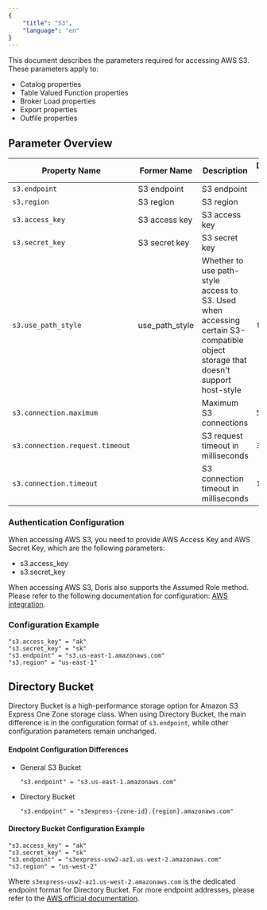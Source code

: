 ```yaml
---
{
    "title": "S3",
    "language": "en"
}
---
```


This document describes the parameters required for accessing AWS S3. These parameters apply to:

- Catalog properties
- Table Valued Function properties
- Broker Load properties
- Export properties
- Outfile properties

## Parameter Overview

| Property Name                 | Former Name    | Description                                    | Default Value | Required |
|------------------------------|----------------|------------------------------------------------|--------------|----------|
| `s3.endpoint`                 | S3 endpoint    | S3 endpoint                                    |              | Yes      |
| `s3.region`                   | S3 region      | S3 region                                      |              | No       |
| `s3.access_key`               | S3 access key  | S3 access key                                  |              | Yes      |
| `s3.secret_key`               | S3 secret key  | S3 secret key                                  |              | Yes      |
| `s3.use_path_style`           | use_path_style | Whether to use path-style access to S3. Used when accessing certain S3-compatible object storage that doesn't support host-style | `false`      | No       |
| `s3.connection.maximum`       |                | Maximum S3 connections                         | `50`         | No       |
| `s3.connection.request.timeout` |                | S3 request timeout in milliseconds            | `3000`       | No       |
| `s3.connection.timeout`       |                | S3 connection timeout in milliseconds         | `1000`       | No       |

### Authentication Configuration

When accessing AWS S3, you need to provide AWS Access Key and AWS Secret Key, which are the following parameters:
- s3.access_key
- s3.secret_key

When accessing AWS S3, Doris also supports the Assumed Role method. Please refer to the following documentation for configuration:
[AWS integration](../../admin-manual/auth/integrations/aws-authentication-and-authorization.md#assumed-role-authentication).


### Configuration Example

```properties
"s3.access_key" = "ak"
"s3.secret_key" = "sk"
"s3.endpoint" = "s3.us-east-1.amazonaws.com"
"s3.region" = "us-east-1"
```

## Directory Bucket

Directory Bucket is a high-performance storage option for Amazon S3 Express One Zone storage class. When using Directory Bucket, the main difference is in the configuration format of `s3.endpoint`, while other configuration parameters remain unchanged.

#### Endpoint Configuration Differences

- General S3 Bucket

    ```
    "s3.endpoint" = "s3.us-east-1.amazonaws.com"
    ```

- Directory Bucket

    ```
    "s3.endpoint" = "s3express-{zone-id}.{region}.amazonaws.com"
    ```

#### Directory Bucket Configuration Example

```properties
"s3.access_key" = "ak"
"s3.secret_key" = "sk"
"s3.endpoint" = "s3express-usw2-az1.us-west-2.amazonaws.com"
"s3.region" = "us-west-2"
```

Where `s3express-usw2-az1.us-west-2.amazonaws.com` is the dedicated endpoint format for Directory Bucket. For more endpoint addresses, please refer to the [AWS official documentation](https://docs.aws.amazon.com/AmazonS3/latest/userguide/s3-express-Regions-and-Zones.html).
